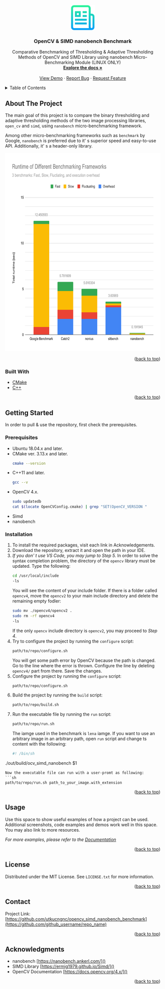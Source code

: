 <a name="readme-top"></a>

<!-- PROJECT LOGO -->
<br />
<div align="center">
  <a href="https://github.com/utkucngnc/opencv_simd_nanobench_benchmark">
    <img src="images/src/logo.png" alt="Logo" width="80" height="80">
  </a>

<h3 align="center">OpenCV & SIMD nanobench Benchmark</h3>

  <p align="center">
    Comparative Benchmarking of Thresholding & Adaptive Thresholding Methods of OpenCV and SIMD Library using nanobench Micro-Benchmarking Module (LINUX ONLY)
    <br />
    <a href="https://github.com/utkucngnc/opencv_simd_nanobench_benchmark"><strong>Explore the docs »</strong></a>
    <br />
    <br />
    <a href="https://github.com/utkucngnc/opencv_simd_nanobench_benchmark">View Demo</a>
    ·
    <a href="https://github.com/utkucngnc/opencv_simd_nanobench_benchmark/issues">Report Bug</a>
    ·
    <a href="https://github.com/utkucngnc/opencv_simd_nanobench_benchmark/issues">Request Feature</a>
  </p>
</div>



<!-- TABLE OF CONTENTS -->
<details>
  <summary>Table of Contents</summary>
  <ol>
    <li>
      <a href="#about-the-project">About The Project</a>
      <ul>
        <li><a href="#built-with">Built With</a></li>
      </ul>
    </li>
    <li>
      <a href="#getting-started">Getting Started</a>
      <ul>
        <li><a href="#prerequisites">Prerequisites</a></li>
        <li><a href="#installation">Installation</a></li>
      </ul>
    </li>
    <li><a href="#usage">Usage</a></li>
    <li><a href="#license">License</a></li>
    <li><a href="#contact">Contact</a></li>
    <li><a href="#acknowledgments">Acknowledgments</a></li>
  </ol>
</details>



<!-- ABOUT THE PROJECT -->
## About The Project

The main goal of this project is to compare the binary thresholding and adaptive thresholding methods of the two image processing libraries, `open_cv` and `simd`, using `nanobench` micro-benchmarking framework.

Among other micro-benchmarking frameworks such as `benchmark` by Google, `nanobench` is preferred due to it' s superior speed and easy-to-use API. Additionally, it' s a header-only library.

<div align="center">
  <a href="https://nanobench.ankerl.com/comparison.html">
    <img src="images/src/totalruntime.svg" alt="Logo" width="720" height="640">
  </a>
</div>

<p align="right">(<a href="#readme-top">back to top</a>)</p>



### Built With

* [CMake](https://cmake.org/)
* [C++](https://cplusplus.com/)

<p align="right">(<a href="#readme-top">back to top</a>)</p>



<!-- GETTING STARTED -->
## Getting Started

In order to pull & use the repository, first check the prerequisites.

### Prerequisites

* Ubuntu 18.04.x and later.
* CMake ver. 3.13.x and later.
  ```sh
  cmake --version
  ```
* C++11 and later.
  ```sh
  gcc --v
  ```
* OpenCV 4.x.
  ```sh
  sudo updatedb
  cat $(locate OpenCVConfig.cmake) | grep "SET(OpenCV_VERSION "
  ```
* Simd
* nanobench

### Installation

1. To install the required packages, visit each link in Acknowledgements.
2. Download the repository, extract it and open the path in your IDE.
3. _If you don' t use VS Code, you may jump to Step 5._
  In order to solve the syntax completion problem, the directory of the `opencv` library must be updated. Type the following:
   ```sh
   cd /usr/local/include
   -ls
   ```
   You will see the content of your include folder. If there is a folder called `opencv4`, move the `opencv2` to your main include directory and delete the remaining empty fodler:
   ```sh
   sudo mv ./opencv4/opencv2 .
   sudo rm -rf opencv4
   -ls
   ```
   If the only `opencv` include directory is `opencv2`, you may proceed to _Step 4_.
4. Try to configure the project by running the `configure` script:
   ```sh
   path/to/repo/configure.sh
   ```
   You will get some path error by OpenCV because the path is changed. Go to the line where the error is thrown. Configure the line by deleting `opencv4/` part from there. Save the changes.
5. Configure the project by running the `configure` script:
   ```sh
   path/to/repo/configure.sh
   ```
6. Build the project by running the `build` script:
   ```sh
   path/to/repo/build.sh
   ```
7. Run the executable file by running the `run` script:
   ```sh
   path/to/repo/run.sh
   ```
   The iamge used in the benchmark is `lena` iamge. If you want to use an arbitrary image in an arbitrary path, open `run` script and change ts content with the following:
   ```sh
   #! /bin/sh

  ./out/build/ocv_simd_nanobench $1
   ```
   Now the executable file can run with a user-promt as following:
   ```sh
   path/to/repo/run.sh path_to_your_image.with_extension
   ```

<p align="right">(<a href="#readme-top">back to top</a>)</p>



<!-- USAGE EXAMPLES -->
## Usage

Use this space to show useful examples of how a project can be used. Additional screenshots, code examples and demos work well in this space. You may also link to more resources.

_For more examples, please refer to the [Documentation](https://example.com)_

<p align="right">(<a href="#readme-top">back to top</a>)</p>



<!-- LICENSE -->
## License

Distributed under the MIT License. See `LICENSE.txt` for more information.

<p align="right">(<a href="#readme-top">back to top</a>)</p>



<!-- CONTACT -->
## Contact

Project Link: [https://github.com/utkucngnc/opencv_simd_nanobench_benchmark](https://github.com/github_username/repo_name)

<p align="right">(<a href="#readme-top">back to top</a>)</p>



<!-- ACKNOWLEDGMENTS -->
## Acknowledgments

* nanobench [https://nanobench.ankerl.com/]()
* SIMD Library [https://ermig1979.github.io/Simd/]()
* OpenCV Documentation [https://docs.opencv.org/4.x/]()

<p align="right">(<a href="#readme-top">back to top</a>)</p>